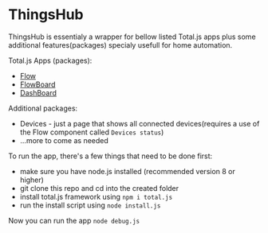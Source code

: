 # ThingsHub

ThingsHub is essentialy a wrapper for bellow listed Total.js apps plus some additional features(packages) specialy usefull for home automation.

Total.js Apps (packages):
- [Flow](https://www.totaljs.com/flow/)
- [FlowBoard](https://www.totaljs.com/flowboard/)
- [DashBoard](https://www.totaljs.com/dashboard/)

Additional packages:
- Devices - just a page that shows all connected devices(requires a use of the Flow component called `Devices status`)
- ...more to come as needed

To run the app, there's a few things that need to be done first:
- make sure you have node.js installed (recommended version 8 or higher)
- git clone this repo and cd into the created folder
- install total.js framework using `npm i total.js`
- run the install script using `node install.js`

Now you can run the app `node debug.js`